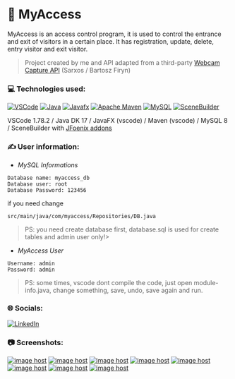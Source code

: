 # 👮 MyAccess
MyAccess is an access control program, it is used to control the entrance and exit of visitors in a certain place. It has registration, update, delete, entry visitor and exit visitor.
> Project created by me and API adapted from a third-party [Webcam Capture API](https://github.com/sarxos/webcam-capture) (Sarxos / Bartosz Firyn)

### 💻 Technologies used:
[![VSCode](https://img.shields.io/badge/vscode-%23007ACC.svg?style=flat&logo=visualstudiocode&logoColor=#007ACC)](https://code.visualstudio.com/) [![Java](https://img.shields.io/badge/java-%23FF0000.svg?style=flat&logo=java&logoColor=white)](https://www.oracle.com/br/java/technologies/downloads/#java17) [![Javafx](https://img.shields.io/badge/javafx-%23DE6E11.svg?style=flat-square&logo=javafx&logoColor=white)](https://gluonhq.com/products/javafx/) [![Apache Maven](https://img.shields.io/badge/Apache%20Maven-C71A36?style=flat&logo=Apache%20Maven&logoColor=white)](https://maven.apache.org/)
[![MySQL](https://img.shields.io/badge/mysql-%2300f.svg?style=flat&logo=mysql&logoColor=white)](https://dev.mysql.com/downloads/) [![SceneBuilder](https://img.shields.io/badge/scenebuilder-%23DE6E11.svg?style=flat&logo=scenebuilder&logoColor=white)](https://gluonhq.com/products/scene-builder/)

VSCode 1.78.2 / Java DK 17 / JavaFX (vscode) / Maven (vscode) / MySQL 8 / SceneBuilder with [JFoenix addons](https://github.com/sshahine/JFoenix)

### ✍️ User information:
- *MySQL Informations*
```
Database name: myaccess_db
Database user: root
Database Password: 123456
```
if you need change
```
src/main/java/com/myaccess/Repositories/DB.java
```
> PS: you need create database first, database.sql is used for create tables and admin user only!>

- *MyAccess User*
```
Username: admin
Password: admin
```
> PS: some times, vscode dont compile the code, just open module-info.java, 
change something, save, undo, save again and run.

### 🌐 Socials:
[![LinkedIn](https://img.shields.io/badge/LinkedIn-%230077B5.svg?style=social&logo=linkedin&logoColor=black)](https://linkedin.com/in/linkedin.com/in/bruno-moura-739a51274)

### 📷 Screenshots:
<a href="https://imgbox.com/stuSBExP" target="_blank"><img src="https://thumbs2.imgbox.com/3f/98/stuSBExP_t.png" alt="image host"/></a> <a href="https://imgbox.com/I2a2lK5Q" target="_blank"><img src="https://thumbs2.imgbox.com/97/a0/I2a2lK5Q_t.png" alt="image host"/></a> <a href="https://imgbox.com/ppYc3TBq" target="_blank"><img src="https://thumbs2.imgbox.com/6e/52/ppYc3TBq_t.png" alt="image host"/></a> <a href="https://imgbox.com/ONJIsCKU" target="_blank"><img src="https://thumbs2.imgbox.com/4e/a3/ONJIsCKU_t.png" alt="image host"/></a> <a href="https://imgbox.com/AlnBTSt7" target="_blank"><img src="https://thumbs2.imgbox.com/50/1e/AlnBTSt7_t.png" alt="image host"/></a> <a href="https://imgbox.com/jDNthfLy" target="_blank"><img src="https://thumbs2.imgbox.com/f8/9d/jDNthfLy_t.png" alt="image host"/></a> <a href="https://imgbox.com/IrOuXgXv" target="_blank"><img src="https://thumbs2.imgbox.com/af/51/IrOuXgXv_t.png" alt="image host"/></a> <a href="https://imgbox.com/lIKAzqVV" target="_blank"><img src="https://thumbs2.imgbox.com/68/2f/lIKAzqVV_t.png" alt="image host"/></a>

